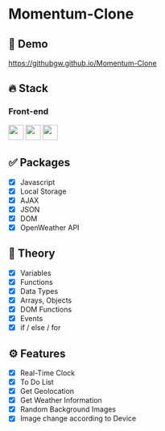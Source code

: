 # Momentum-Clone

## 🔗 Demo
https://githubgw.github.io/Momentum-Clone

## 🔥 Stack
### Front-end
<img height="30" src="https://img.shields.io/badge/HTML5-E34F26?style=for-the-badge&logo=HTML5&logoColor=white" /> <img height="30" src="https://img.shields.io/badge/CSS3-1572B6?style=for-the-badge&logo=CSS3&logoColor=white"/> 
<img height="30" src="https://img.shields.io/badge/Javascript-black?style=for-the-badge&logo=Javascript&logoColor=F7DF1E"/>

## ✅ Packages
- [x] Javascript   
- [x] Local Storage   
- [x] AJAX    
- [x] JSON  
- [x] DOM
- [x] OpenWeather API

## 📖 Theory
- [x] Variables
- [x] Functions
- [x] Data Types
- [x] Arrays, Objects
- [x] DOM Functions
- [x] Events
- [x] if / else / for

## ⚙ Features
- [x] Real-Time Clock
- [x] To Do List
- [x] Get Geolocation
- [x] Get Weather Information
- [x] Random Background Images
- [x] Image change according to Device
